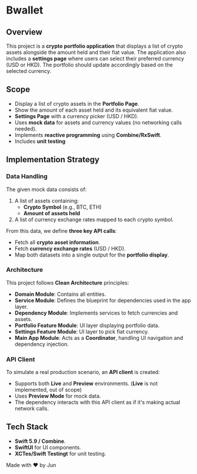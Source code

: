 # Bwallet

## Overview
This project is a **crypto portfolio application** that displays a list of crypto assets alongside the amount held and their fiat value. The application also includes a **settings page** where users can select their preferred currency (USD or HKD). The portfolio should update accordingly based on the selected currency.

## Scope
- Display a list of crypto assets in the **Portfolio Page**.
- Show the amount of each asset held and its equivalent fiat value.
- **Settings Page** with a currency picker (USD / HKD).
- Uses **mock data** for assets and currency values (no networking calls needed).
- Implements **reactive programming** using **Combine/RxSwift**.
- Includes **unit testing**

## Implementation Strategy
### Data Handling
The given mock data consists of:
1. A list of assets containing:
   - **Crypto Symbol** (e.g., BTC, ETH)
   - **Amount of assets held**
2. A list of currency exchange rates mapped to each crypto symbol.

From this data, we define **three key API calls**:
- Fetch all **crypto asset information**.
- Fetch **currency exchange rates** (USD / HKD).
- Map both datasets into a single output for the **portfolio display**.

### Architecture
This project follows **Clean Architecture** principles:
- **Domain Module**: Contains all entities.
- **Service Module**: Defines the blueprint for dependencies used in the app layer.
- **Dependency Module**: Implements services to fetch currencies and assets.
- **Portfolio Feature Module**: UI layer displaying portfolio data.
- **Settings Feature Module**: UI layer to pick fiat currency.
- **Main App Module**: Acts as a **Coordinator**, handling UI navigation and dependency injection.

### API Client
To simulate a real production scenario, an **API client** is created:
- Supports both **Live** and **Preview** environments. (**Live** is not implemented, out of scope)
- Uses **Preview Mode** for mock data.
- The dependency interacts with this API client as if it's making actual network calls.

## Tech Stack
- **Swift 5.9 / Combine**.
- **SwiftUI** for UI components.
- **XCTes/Swift Testingt** for unit testing.

Made with ❤️ by Jun
